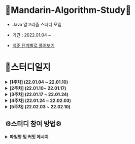 # 🍊Mandarin-Algorithm-Study🍊

- Java 알고리즘 스터디 모임

- 기간 : 2022.01.04 ~

- [백준 단계별로 풀어보기](https://www.acmicpc.net/step)

# 📗스터디일지

<details markdown="1">
<summary><strong>[1주차] (22.01.04 ~ 22.01.10)</strong></summary>

<br/>

**[1주차](https://github.com/Mandarin-Eaters/Mandarin-Algorithm-Study/tree/main/week1) / [회고록](https://github.com/Mandarin-Eaters/Mandarin-Algorithm-Study/blob/main/week1/week1.md)**

|            문제번호              |    문제이름 |      단계           |
| :-----------------------------: |:-----------------------------: |:-----------------------------: |
|[15552번](https://www.acmicpc.net/problem/15552)  |   빠른 A+B | for문 | 


</details>

<details markdown="1">
<summary><strong>[2주차] (22.01.10~ 22.01.17)</strong></summary>

<br/>


**[2주차](https://github.com/Mandarin-Eaters/Mandarin-Algorithm-Study/tree/main/week2) / [회고록](https://github.com/Mandarin-Eaters/Mandarin-Algorithm-Study/blob/main/week2/week2.md)**

|            문제번호              |    문제이름 |      단계           | 
| :-----------------------------: |:-----------------------------: |:-----------------------------: |
| [2941번](https://www.acmicpc.net/problem/2941) |   크로아티아 알파벳  | 문자열 |
| [1316번](https://www.acmicpc.net/problem/1316) |   그룹 단어 체커  | 문자열 | 


</details>

<details markdown="1">
<summary><strong>[3주차] (22.01.17 ~ 22.01.24)</strong></summary>

<br/>

**[3주차](https://github.com/Mandarin-Eaters/Mandarin-Algorithm-Study/tree/main/week3) / [회고록](https://github.com/Mandarin-Eaters/Mandarin-Algorithm-Study/blob/main/week3/week3.md)**

|            문제번호              |    문제이름 |      단계           | 
| :-----------------------------: |:-----------------------------: |:-----------------------------: |
| [10828번](https://www.acmicpc.net/problem/10828)  |   스택|  스택|
| [18258번](https://www.acmicpc.net/problem/18258)  |   큐 2|  큐|


</details>

<details markdown="1">
<summary><strong>[4주차] (22.01.24 ~ 22.02.03)</strong></summary>

<br/>

**[4주차](https://github.com/Mandarin-Eaters/Mandarin-Algorithm-Study/tree/main/week4) / [회고록](https://github.com/Mandarin-Eaters/Mandarin-Algorithm-Study/blob/main/week4/week4.md)**

|            문제번호              |    문제이름 |      단계           | 
| :-----------------------------: |:-----------------------------: |:-----------------------------: |
| [11729번](https://www.acmicpc.net/problem/11729)  |   하노이 탑 이동 순서|  재귀|
| [1920번](https://www.acmicpc.net/problem/1920)  |   수 찾기|  이분 탐색|


</details>

<details markdown="1">
<summary><strong>[5주차] (22.02.03 ~ 22.02.10)</strong></summary>

<br/>

**[5주차]() / [회고록]()**

|            문제번호              |    문제이름 |      단계           | 
| :-----------------------------: |:-----------------------------: |:-----------------------------: |
| [23881번](https://www.acmicpc.net/problem/23881)  |   선택 정렬 1 |  알고리즘 수업|
| [23968번](https://www.acmicpc.net/problem/23968)  |   버블 정렬 1|  알고리즘 수업|
| [24051번](https://www.acmicpc.net/problem/24051)  |   삽입 정렬 1|  알고리즘 수업|
| [24060번](https://www.acmicpc.net/problem/24060)  |   병합 정렬 1|  알고리즘 수업|
| [24090번](https://www.acmicpc.net/problem/24090)  |   퀵 정렬 1|  알고리즘 수업|


</details>

## ⚙스터디 참여 방법⚙

<details markdown="1">
<summary><strong>파일명 및 커밋 메시지</strong></summary>

- **매 스터디 전 해당 주 깃허브 폴더에 소스코드를 업로드 한다.**

- 주별 소스코드 업로드 위치 및 양식

    - 파일명 및 커밋 메시지 설정
        - 파일명 : **`boj_”번호”_”이름”.java`**
        - 커밋 메시지: **`code: 백준 “번호”번 문제`**
        
    - N주차 스터디폴더 생성 및 md파일 생성
        - 폴더명 : `week”N”`
        - md 파일명 : `week”N”.md`
        - 커밋 내용 : `Update week”N” markdown file`
        - md에는 문제를 풀면서 어려웠던 점이나 공유하고 싶은 내용을 작성
        
    - 예시사진
        
    ![20220111075321](https://user-images.githubusercontent.com/32264455/149455168-70a3e87f-602c-49df-8fb3-57527c5213e1.png)



- 소스코드 업로드 방식
    
    [Git - 커밋 메시지 컨벤션](https://doublesprogramming.tistory.com/256)
    
    - Commit
        1. fork & clone
        2. 소스코드 작성
        3. fetch *merge 후 Pull Request
        
    - Pull Request
        1. 제목은 `“N”주차 완료`로 한다. 
        2. 내용은 기본적으로 파일명과 동일하게 한다.
        3. 느낀 점이나 공유할 부분은 자유롭게 작성
        
    - 예시사진
    
    ![20220110213655](https://user-images.githubusercontent.com/32264455/149455389-34ec73a0-93ae-42e0-8a66-10b40d1f5a92.png)

</details>
